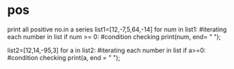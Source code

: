 # pos
print all positive no.in a series
list1=[12,-7,5,64,-14]
for num in list1:      #iterating each number in list
    if num >= 0:       #condition checking
       print(num, end= " ");

list2=[12,14,-95,3]
for a in list2:       #iterating each number in list
    if a>=0:          #condition checking
        print(a, end = " ");
